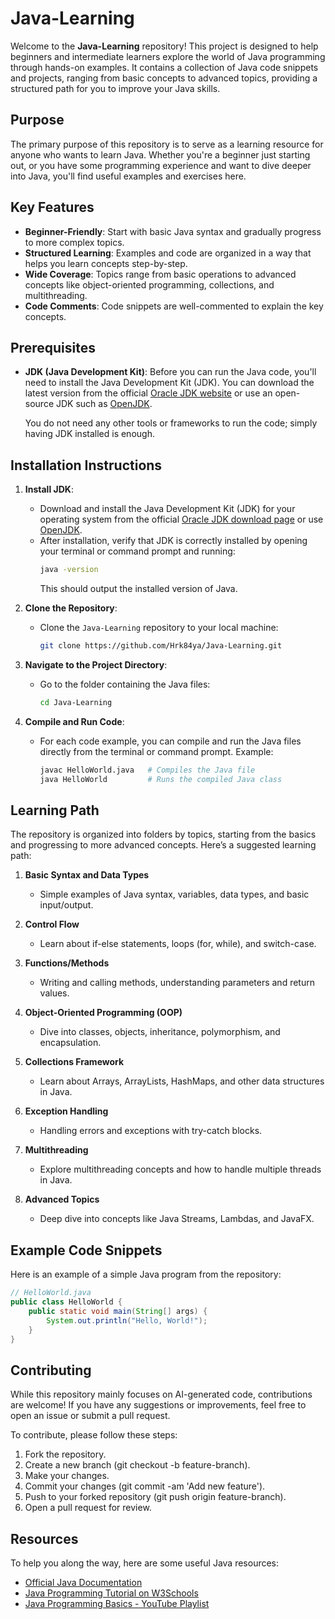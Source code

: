 # Java-Learning

Welcome to the **Java-Learning** repository! This project is designed to help beginners and intermediate learners explore the world of Java programming through hands-on examples. It contains a collection of Java code snippets and projects, ranging from basic concepts to advanced topics, providing a structured path for you to improve your Java skills.

## Purpose

The primary purpose of this repository is to serve as a learning resource for anyone who wants to learn Java. Whether you're a beginner just starting out, or you have some programming experience and want to dive deeper into Java, you'll find useful examples and exercises here.

## Key Features

- **Beginner-Friendly**: Start with basic Java syntax and gradually progress to more complex topics.
- **Structured Learning**: Examples and code are organized in a way that helps you learn concepts step-by-step.
- **Wide Coverage**: Topics range from basic operations to advanced concepts like object-oriented programming, collections, and multithreading.
- **Code Comments**: Code snippets are well-commented to explain the key concepts.

## Prerequisites

- **JDK (Java Development Kit)**: Before you can run the Java code, you'll need to install the Java Development Kit (JDK). You can download the latest version from the official [Oracle JDK website](https://www.oracle.com/java/technologies/javase-jdk11-downloads.html) or use an open-source JDK such as [OpenJDK](https://openjdk.java.net/).
  
  You do not need any other tools or frameworks to run the code; simply having JDK installed is enough.

## Installation Instructions

1. **Install JDK**:
   - Download and install the Java Development Kit (JDK) for your operating system from the official [Oracle JDK download page](https://www.oracle.com/java/technologies/javase-jdk11-downloads.html) or use [OpenJDK](https://openjdk.java.net/).
   - After installation, verify that JDK is correctly installed by opening your terminal or command prompt and running:
     ```bash
     java -version
     ```
     This should output the installed version of Java.

2. **Clone the Repository**:
   - Clone the `Java-Learning` repository to your local machine:
     ```bash
     git clone https://github.com/Hrk84ya/Java-Learning.git
     ```

3. **Navigate to the Project Directory**:
   - Go to the folder containing the Java files:
     ```bash
     cd Java-Learning
     ```

4. **Compile and Run Code**:
   - For each code example, you can compile and run the Java files directly from the terminal or command prompt. Example:
     ```bash
     javac HelloWorld.java   # Compiles the Java file
     java HelloWorld         # Runs the compiled Java class
     ```

## Learning Path

The repository is organized into folders by topics, starting from the basics and progressing to more advanced concepts. Here’s a suggested learning path:

1. **Basic Syntax and Data Types**  
   - Simple examples of Java syntax, variables, data types, and basic input/output.

2. **Control Flow**  
   - Learn about if-else statements, loops (for, while), and switch-case.

3. **Functions/Methods**  
   - Writing and calling methods, understanding parameters and return values.

4. **Object-Oriented Programming (OOP)**  
   - Dive into classes, objects, inheritance, polymorphism, and encapsulation.

5. **Collections Framework**  
   - Learn about Arrays, ArrayLists, HashMaps, and other data structures in Java.

6. **Exception Handling**  
   - Handling errors and exceptions with try-catch blocks.

7. **Multithreading**  
   - Explore multithreading concepts and how to handle multiple threads in Java.

8. **Advanced Topics**  
   - Deep dive into concepts like Java Streams, Lambdas, and JavaFX.

## Example Code Snippets

Here is an example of a simple Java program from the repository:

```java
// HelloWorld.java
public class HelloWorld {
    public static void main(String[] args) {
        System.out.println("Hello, World!");
    }
}
```

## Contributing
While this repository mainly focuses on AI-generated code, contributions are welcome! If you have any suggestions or improvements, feel free to open an issue or submit a pull request.

To contribute, please follow these steps:

1. Fork the repository.
2. Create a new branch (git checkout -b feature-branch).
3. Make your changes.
4. Commit your changes (git commit -am 'Add new feature').
5. Push to your forked repository (git push origin feature-branch).
6. Open a pull request for review.

## Resources

To help you along the way, here are some useful Java resources:

- [Official Java Documentation](https://docs.oracle.com/en/java/)
- [Java Programming Tutorial on W3Schools](https://www.w3schools.com/java/)
- [Java Programming Basics - YouTube Playlist](https://www.youtube.com/watch?v=A74TOX803D0&ab_channel=freeCodeCamp.org)
